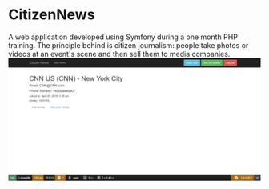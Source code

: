 CitizenNews
===========

A web application developed using Symfony during a one month PHP training.
The principle behind is citizen journalism: people take photos or videos at an event's scene and then sell them to media companies.
![Screenshot](screenshot.png)
